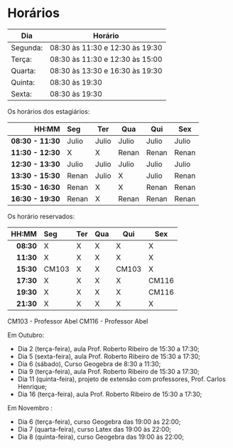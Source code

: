 # Horários

Dia      | Horário
-------- | -------
Segunda: | 08:30 às 11:30 e 12:30 às 19:30
Terça:   | 08:30 às 11:30 e 12:30 às 15:00
Quarta:  | 08:30 às 13:30 e 16:30 às 19:30
Quinta:  | 08:30 às 19:30
Sexta:   | 08:30 às 19:30

Os horários dos estagiários:


HH:MM | Seg | Ter | Qua | Qui | Sex
--: | :--- | --- | --- | --- | ---
**08:30 - 11:30** | Julio | Julio | Julio | Julio | Julio
**11:30 - 12:30** |   X   |   X   | Renan | Renan | Renan
**12:30 - 13:30** | Julio | Julio | Julio | Julio | Julio
**13:30 - 15:30** | Renan | Julio |   X   | Julio | Renan
**15:30 - 16:30** | Renan |   X   |   X   | Renan | Renan
**16:30 - 19:30** | Renan |   X   | Renan | Renan | Renan

Os horário reservados:

 HH:MM     |  Seg  |  Ter  |  Qua  |  Qui  | Sex
  --:      | :---  |  ---  |  ---  |  ---  | ---
 **08:30** |   X   |   X   |   X   |   X   |   X
 **11:30** |   X   |   X   |   X   |   X   |   X
 **15:30** | CM103 |   X   |   X   | CM103 |   X
 **17:30** |   X   |   X   |   X   |   X   | CM116
 **19:30** |   X   |   X   |   X   |   X   | CM116
 **21:30** |   X   |   X   |   X   |   X   |   X


CM103 - Professor Abel
CM116 - Professor Abel

Em Outubro:
- Dia 2 (terça-feira), aula Prof. Roberto Ribeiro de 15:30 a 17:30;
- Dia 5 (sexta-feira), aula Prof. Roberto Ribeiro de 15:30 a 17:30;
- Dia 6 (sábado), Curso Geogebra de 8:30 a 11:30;
- Dia 9 (terça-feira), aula Prof. Roberto Ribeiro de 15:30 a 17:30;
- Dia 11 (quinta-feira), projeto de extensão com professores, Prof. Carlos Henrique;
- Dia 16 (terça-feira), aula Prof. Roberto Ribeiro de 15:30 a 17:30;

Em Novembro :
- Dia 6 (terça-feira), curso Geogebra das 19:00 às 22:00;
- Dia 7 (quarta-feira), curso Latex das 19:00 às 22:00;
- Dia 8 (quinta-feira), curso Geogebra das 19:00 às 22:00;
